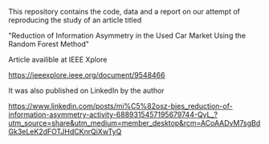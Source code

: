 This repository contains the code, data and a report on our attempt of reproducing the study of an article titled

"Reduction of Information Asymmetry in the Used Car Market Using the Random Forest Method"

Article availible at IEEE Xplore

https://ieeexplore.ieee.org/document/9548466

It was also published on LinkedIn by the author

https://www.linkedin.com/posts/mi%C5%82osz-bies_reduction-of-information-asymmetry-activity-6889315457195679744-QyL_?utm_source=share&utm_medium=member_desktop&rcm=ACoAADvM7sgBdGk3eLeK2dFOTJHdCKnrQiXwTyQ
